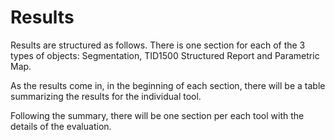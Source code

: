 # Results

Results are structured as follows. There is one section for each of the 3 types of objects: Segmentation, TID1500 Structured Report and Parametric Map.

As the results come in, in the beginning of each section, there will be a table summarizing the results for the individual tool. 

Following the summary, there will be one section per each tool with the details of the evaluation.

